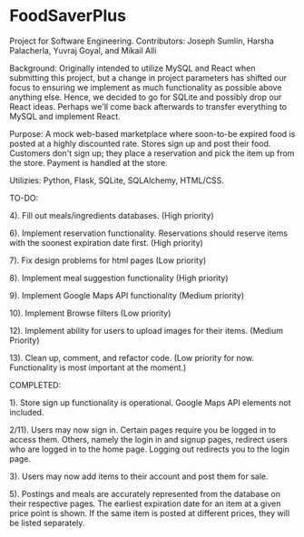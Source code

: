 # FoodSaverPlus

Project for Software Engineering.
Contributors: Joseph Sumlin, Harsha Palacherla, Yuvraj Goyal, and Mikail Alli

Background:
Originally intended to utilize MySQL and React when submitting this project, but a change in project parameters has shifted our focus to ensuring we implement as much functionality as possible above anything else. Hence, we decided to go for SQLite and possibly drop our React ideas. Perhaps we'll come back afterwards to transfer everything to MySQL and implement React.

Purpose:
A mock web-based marketplace where soon-to-be expired food is posted at a highly discounted rate. Stores sign up and post their food. Customers don't sign up; they place a reservation and pick the item up from the store. Payment is handled at the store.

Utilizies:
Python, Flask, SQLite, SQLAlchemy, HTML/CSS.

TO-DO:

4). Fill out meals/ingredients databases. (High priority)

6). Implement reservation functionality. Reservations should reserve items with the soonest expiration date first. (High priority)

7). Fix design problems for html pages (Low priority)

8). Implement meal suggestion functionality (High priority)

9). Implement Google Maps API functionality (Medium priority)

10). Implement Browse filters (Low priority)

12). Implement ability for users to upload images for their items. (Medium Priority)

13). Clean up, comment, and refactor code. (Low priority for now. Functionality is most important at the moment.)

COMPLETED:

1). Store sign up functionality is operational. Google Maps API elements not included.

2/11). Users may now sign in. Certain pages require you be logged in to access them. Others, namely the login in and signup pages,
redirect users who are logged in to the home page. Logging out redirects you to the login page.

3). Users may now add items to their account and post them for sale.

5). Postings and meals are accurately represented from the database on their respective pages. The earliest expiration date
for an item at a given price point is shown. If the same item is posted at different prices, they will be listed
separately.